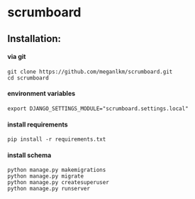 scrumboard
==========

## Installation:

#### via git

````
git clone https://github.com/meganlkm/scrumboard.git
cd scrumboard
````

#### environment variables

````
export DJANGO_SETTINGS_MODULE="scrumboard.settings.local"
````

#### install requirements

````
pip install -r requirements.txt
````

#### install schema

````
python manage.py makemigrations
python manage.py migrate
python manage.py createsuperuser
python manage.py runserver
````
